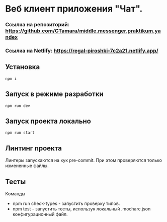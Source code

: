 # Веб клиент приложения "Чат".

### Ссылка на репозиторий: https://github.com/GTamara/middle.messenger.praktikum.yandex

### Ссылка на Netlify: https://regal-piroshki-7c2a21.netlify.app/

## Установка

`npm i`

## Запуск в режиме разработки

`npm run dev`

## Запуск проекта локально

`npm run start`

## Линтинг проекта
Линтеры запускаются на хук pre-commit. При этом проверяются только измененные файлы.

## Тесты
Команды
* npm run check-types - запустить проверку типов.
* npm test - запустить тесты, используя локальный .mocharc.json конфигурационный файл.
